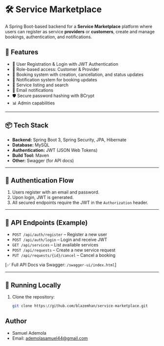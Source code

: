 # 🛠️ Service Marketplace

A Spring Boot-based backend for a **Service 
Marketplace** platform where users can 
register as service **providers** or 
**customers**, create and manage 
bookings, authentication, and notifications.

## 🚀 Features

- 🔐 User Registration & Login with JWT Authentication
- 👤 Role-based access: Customer & Provider
- 📆 Booking system with creation, cancellation, and status updates
- 📩 Notification system for booking updates
- 🧾 Service listing and search
- 📧 Email notifications 
- 🛡️ Secure password hashing with BCrypt
- 📊 Admin capabilities 

---

## 📦 Tech Stack

- **Backend:** Spring Boot 3, Spring Security, JPA, Hibernate
- **Database:** MySQL 
- **Authentication:** JWT (JSON Web Tokens)
- **Build Tool:** Maven
- **Other:** Swagger (for API docs)





---

## 🔑 Authentication Flow

1. Users register with an email and password.
2. Upon login, JWT is generated.
3. All secured endpoints require the JWT in the `Authorization` header.

---

## 📄 API Endpoints (Example)

- `POST /api/auth/register` – Register a new user
- `POST /api/auth/login` – Login and receive JWT
- `GET /api/services` – List available services
- `POST /api/requests` – Create a new service request
- `PUT /api/requests/{id}/cancel` – Cancel a booking

[✅ Full API Docs via Swagger: `/swagger-ui/index.html`]

---

## 🧪 Running Locally

1. Clone the repository:
   ```bash
   git clone https://github.com/blazemhan/service-marketplace.git


Author
---
- Samuel Ademola
- Email: ademolasamuel44@gmail.com